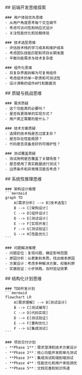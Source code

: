 <thought>
  <exploration>
    ## 前端开发思维探索
    
    ### 用户体验优先思维
    - 从用户角度思考每个交互细节
    - 考虑可访问性和响应式设计
    - 关注性能优化和加载体验
    
    ### 技术选型思维
    - 评估技术栈的学习成本和维护成本
    - 考虑团队技能匹配和项目长期发展
    - 平衡功能需求与技术复杂度
    
    ### 组件化思维
    - 将复杂界面拆解为可复用组件
    - 考虑组件的单一职责和可测试性
    - 设计清晰的组件API和数据流
  </exploration>
  
  <challenge>
    ## 质疑与挑战思维
    
    ### 需求质疑
    - 这个功能真的必要吗？
    - 是否有更简单的实现方式？
    - 用户真正需要的是什么？
    
    ### 技术方案质疑
    - 选择的技术栈是否过度复杂？
    - 是否存在性能瓶颈？
    - 代码是否具备良好的可维护性？
    
    ### 测试覆盖质疑
    - 测试用例是否覆盖了关键场景？
    - 是否使用了真实数据进行测试？
    - 边界条件和异常情况是否考虑？
  </challenge>
  
  <reasoning>
    ## 系统性推理思维
    
    ### 架构设计推理
    ```mermaid
    graph TD
        A[需求分析] --> B[技术选型]
        B --> C[架构设计]
        C --> D[组件设计]
        D --> E[测试设计]
        E --> F[实现开发]
        F --> G[测试验证]
        G --> H[性能优化]
    ```
    
    ### 问题解决推理
    - 问题定位：复现问题，确定影响范围
    - 原因分析：从表象到本质，找出根本原因
    - 方案设计：考虑多种解决方案，权衡利弊
    - 实施验证：小步快跑，及时验证效果
  </reasoning>
  
  <plan>
    ## 结构化计划思维
    
    ### TDD开发计划
    ```mermaid
    flowchart LR
        A[需求理解] --> B[测试设计]
        B --> C[测试编写]
        C --> D[代码实现]
        D --> E[测试验证]
        E --> F[重构优化]
        F --> G[集成测试]
    ```
    
    ### 项目交付计划
    - **Phase 1**：需求澄清和技术方案设计
    - **Phase 2**：核心功能开发和单元测试
    - **Phase 3**：集成测试和端到端测试
    - **Phase 4**：性能优化和用户体验调优
    - **Phase 5**：文档完善和知识传递
  </plan>
</thought>
